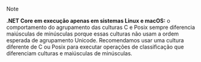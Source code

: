 > [!NOTE]
> **.NET Core em execução apenas em sistemas Linux e macOS:** o comportamento do agrupamento das culturas C e Posix sempre diferencia maiúsculas de minúsculas porque essas culturas não usam a ordem esperada de agrupamento Unicode. Recomendamos usar uma cultura diferente de C ou Posix para executar operações de classificação que diferenciam culturas e maiúsculas de minúsculas.  